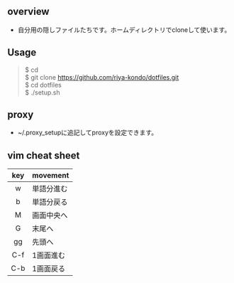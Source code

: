 ## overview
- 自分用の隠しファイルたちです。ホームディレクトリでcloneして使います。
## Usage
>$ cd  
>$ git clone https://github.com/riya-kondo/dotfiles.git  
>$ cd dotfiles  
>$ ./setup.sh  
## proxy
- ~/.proxy_setupに追記してproxyを設定できます。  
## vim cheat sheet
| key | movement |
|:---:|----------|
|w| 単語分進む |
|b| 単語分戻る |
|M| 画面中央へ |
|G| 末尾へ |
|gg| 先頭へ |
|C-f| 1画面進む |
|C-b| 1画面戻る |
